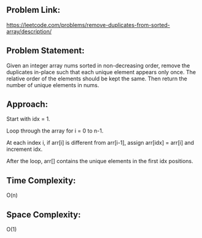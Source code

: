 ## Problem Link:
https://leetcode.com/problems/remove-duplicates-from-sorted-array/description/ 
## Problem Statement:
Given an integer array nums sorted in non-decreasing order, remove the duplicates in-place such that each unique element appears only once. The relative order of the elements should be kept the same. Then return the number of unique elements in nums.
## Approach:
Start with idx = 1.


Loop through the array for i = 0 to n-1.


At each index i, if arr[i] is different from arr[i-1], assign arr[idx] = arr[i] and increment idx.


After the loop, arr[] contains the unique elements in the first idx positions. 
## Time Complexity: 
O(n) 
## Space Complexity: 
O(1)
